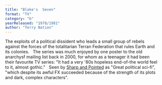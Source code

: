 ```yaml
---
title: "Blake's  Seven"
format: "TV"
category: "b"
yearReleased: "1978/1981"
author: "Terry Nation"
---
```

The exploits of a political dissident who leads a small  group of rebels against the forces of the totalitarian Terran Federation that  rules Earth and its colonies.
 
The series was much enjoyed by one poster to the old  anarchysf mailing list back in 2000, for whom as a teenager it had been their  favourite TV series: "It had a very '80s hopeless end-of-the world feel to it,  almost gothic."
 
Seen by <a href="https://seesharppress.wordpress.com/2016/04/14/two-nearly-forgotten-great-70s-and-80s-sci-fi-tv-series-now-on-youtube/?blogsub=confirming#blog_subscription-2"> Sharp and Pointed</a> as "Great political sci-fi", "which despite its awful FX  succeeded because of the strength of its plots and dark, complex characters".
 
